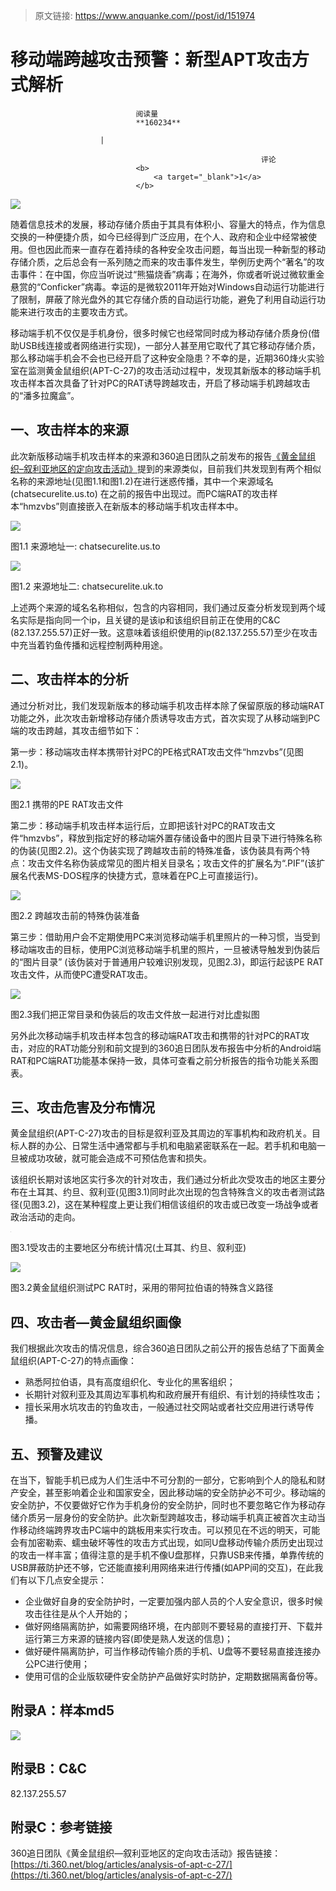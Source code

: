 > 原文链接: https://www.anquanke.com//post/id/151974 


# 移动端跨越攻击预警：新型APT攻击方式解析


                                阅读量   
                                **160234**
                            
                        |
                        
                                                            评论
                                <b>
                                    <a target="_blank">1</a>
                                </b>
                                                                                    



[![](https://p0.ssl.qhimg.com/t01b16f7be65d77176a.jpg)](https://p0.ssl.qhimg.com/t01b16f7be65d77176a.jpg)

随着信息技术的发展，移动存储介质由于其具有体积小、容量大的特点，作为信息交换的一种便捷介质，如今已经得到广泛应用，在个人、政府和企业中经常被使用。但也因此而来一直存在着持续的各种安全攻击问题，每当出现一种新型的移动存储介质，之后总会有一系列随之而来的攻击事件发生，举例历史两个“著名”的攻击事件：在中国，你应当听说过“熊猫烧香”病毒；在海外，你或者听说过微软重金悬赏的“Conficker”病毒。幸运的是微软2011年开始对Windows自动运行功能进行了限制，屏蔽了除光盘外的其它存储介质的自动运行功能，避免了利用自动运行功能来进行攻击的主要攻击方式。

移动端手机不仅仅是手机身份，很多时候它也经常同时成为移动存储介质身份(借助USB线连接或者网络进行实现)，一部分人甚至用它取代了其它移动存储介质，那么移动端手机会不会也已经开启了这种安全隐患？不幸的是，近期360烽火实验室在监测黄金鼠组织(APT-C-27)的攻击活动过程中，发现其新版本的移动端手机攻击样本首次具备了针对PC的RAT诱导跨越攻击，开启了移动端手机跨越攻击的“潘多拉魔盒”。



## 一、攻击样本的来源

此次新版移动端手机攻击样本的来源和360追日团队之前发布的报告[《黄金鼠组织–叙利亚地区的定向攻击活动》](https://ti.360.net/blog/articles/analysis-of-apt-c-27/)提到的来源类似，目前我们共发现到有两个相似名称的来源地址(见图1.1和图1.2)在进行迷惑传播，其中一个来源域名(chatsecurelite.us.to) 在之前的报告中出现过。而PC端RAT的攻击样本“hmzvbs”则直接嵌入在新版本的移动端手机攻击样本中。

[![](https://p1.ssl.qhimg.com/t01776f8a77c5061e81.png)](https://p1.ssl.qhimg.com/t01776f8a77c5061e81.png)

图1.1 来源地址一: chatsecurelite.us.to

[![](https://p5.ssl.qhimg.com/t01a87ef65ec979082e.png)](https://p5.ssl.qhimg.com/t01a87ef65ec979082e.png)

图1.2 来源地址二: chatsecurelite.uk.to

上述两个来源的域名名称相似，包含的内容相同，我们通过反查分析发现到两个域名实际是指向同一个ip，且关键的是该ip和该组织目前正在使用的C&amp;C (82.137.255.57)正好一致。这意味着该组织使用的ip(82.137.255.57)至少在攻击中充当着钓鱼传播和远程控制两种用途。



## 二、攻击样本的分析

通过分析对比，我们发现新版本的移动端手机攻击样本除了保留原版的移动端RAT功能之外，此次攻击新增移动存储介质诱导攻击方式，首次实现了从移动端到PC端的攻击跨越，其攻击细节如下：

第一步：移动端攻击样本携带针对PC的PE格式RAT攻击文件“hmzvbs”(见图2.1)。

[![](https://p1.ssl.qhimg.com/t01bd67a4fee2e3aca1.png)](https://p1.ssl.qhimg.com/t01bd67a4fee2e3aca1.png)

图2.1 携带的PE RAT攻击文件

第二步：移动端手机攻击样本运行后，立即把该针对PC的RAT攻击文件“hmzvbs”，释放到指定好的移动端外置存储设备中的图片目录下进行特殊名称的伪装(见图2.2)。这个伪装实现了跨越攻击前的特殊准备，该伪装具有两个特点：攻击文件名称伪装成常见的图片相关目录名；攻击文件的扩展名为“.PIF”(该扩展名代表MS-DOS程序的快捷方式，意味着在PC上可直接运行)。

[![](https://p3.ssl.qhimg.com/t01e08e6d5d2dd63401.png)](https://p3.ssl.qhimg.com/t01e08e6d5d2dd63401.png)

图2.2 跨越攻击前的特殊伪装准备

第三步：借助用户会不定期使用PC来浏览移动端手机里照片的一种习惯，当受到移动端攻击的目标，使用PC浏览移动端手机里的照片，一旦被诱导触发到伪装后的“图片目录” (该伪装对于普通用户较难识别发现，见图2.3)，即运行起该PE RAT攻击文件，从而使PC遭受RAT攻击。

[![](https://p5.ssl.qhimg.com/t0125541485cedd87d3.png)](https://p5.ssl.qhimg.com/t0125541485cedd87d3.png)

图2.3我们把正常目录和伪装后的攻击文件放一起进行对比虚拟图

另外此次移动端手机攻击样本包含的移动端RAT攻击和携带的针对PC的RAT攻击，对应的RAT功能分别和前文提到的360追日团队发布报告中分析的Android端RAT和PC端RAT功能基本保持一致，具体可查看之前分析报告的指令功能关系图表。



## 三、攻击危害及分布情况

黄金鼠组织(APT-C-27)攻击的目标是叙利亚及其周边的军事机构和政府机关。目标人群的办公、日常生活中通常都与手机和电脑紧密联系在一起。若手机和电脑一旦被成功攻破，就可能会造成不可预估危害和损失。

该组织长期对该地区实行多次的针对攻击，我们通过分析此次受攻击的地区主要分布在土耳其、约旦、叙利亚(见图3.1)同时此次出现的包含特殊含义的攻击者测试路径(见图3.2)，这在某种程度上更让我们相信该组织的攻击或已改变一场战争或者政治活动的走向。

[![](data:image/png;base64,iVBORw0KGgoAAAANSUhEUgAAAAEAAAABCAYAAAAfFcSJAAAAAXNSR0IArs4c6QAAAARnQU1BAACxjwv8YQUAAAAJcEhZcwAADsQAAA7EAZUrDhsAAAANSURBVBhXYzh8+PB/AAffA0nNPuCLAAAAAElFTkSuQmCC)](https://p1.ssl.qhimg.com/t01435cb554c4c6e0aa.png)

图3.1受攻击的主要地区分布统计情况(土耳其、约旦、叙利亚)

[![](https://p4.ssl.qhimg.com/t01213095f40da19dc3.png)](https://p4.ssl.qhimg.com/t01213095f40da19dc3.png)

图3.2黄金鼠组织测试PC RAT时，采用的带阿拉伯语的特殊含义路径

## 四、攻击者—黄金鼠组织画像

我们根据此次攻击的情况信息，综合360追日团队之前公开的报告总结了下面黄金鼠组织(APT-C-27)的特点画像：
- 熟悉阿拉伯语，具有高度组织化、专业化的黑客组织；
- 长期针对叙利亚及其周边军事机构和政府展开有组织、有计划的持续性攻击；
- 擅长采用水坑攻击的钓鱼攻击，一般通过社交网站或者社交应用进行诱导传播。


## 五、预警及建议

在当下，智能手机已成为人们生活中不可分割的一部分，它影响到个人的隐私和财产安全，甚至影响着企业和国家安全，因此移动端的安全防护必不可少。移动端的安全防护，不仅要做好它作为手机身份的安全防护，同时也不要忽略它作为移动存储介质另一层身份的安全防护。此次新型跨越攻击，移动端手机真正被首次主动当作移动终端跨界攻击PC端中的跳板用来实行攻击。可以预见在不远的明天，可能会有加密勒索、蠕虫破坏等性的攻击方式出现，如同U盘移动传输介质历史出现过的攻击一样丰富；值得注意的是手机不像U盘那样，只靠USB来传播，单靠传统的USB屏蔽防护还不够，它还能直接利用网络来进行传播(如APP间的交互)，在此我们有以下几点安全提示：
- 企业做好自身的安全防护时，一定要加强内部人员的个人安全意识，很多时候攻击往往是从个人开始的；
- 做好网络隔离防护，如需要网络环境，在内部则不要轻易的直接打开、下载并运行第三方来源的链接内容(即使是熟人发送的信息)；
- 做好硬件隔离防护，可当作移动传输介质的手机、U盘等不要轻易直接连接办公PC进行使用；
- 使用可信的企业版软硬件安全防护产品做好实时防护，定期数据隔离备份等。


## 附录A：样本md5

[![](https://p2.ssl.qhimg.com/t010c904b3ce6998a1e.png)](https://p2.ssl.qhimg.com/t010c904b3ce6998a1e.png)



## 附录B：C&amp;C

82.137.255.57



## 附录C：参考链接

360追日团队《黄金鼠组织—叙利亚地区的定向攻击活动》报告链接：[https://ti.360.net/blog/articles/analysis-of-apt-c-27/](https://ti.360.net/blog/articles/analysis-of-apt-c-27/)

